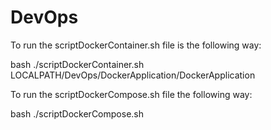# DevOps

To run the scriptDockerContainer.sh file is the following way:


bash ./scriptDockerContainer.sh  LOCALPATH/DevOps/DockerApplication/DockerApplication


To run the scriptDockerCompose.sh file the following way:


bash ./scriptDockerCompose.sh

